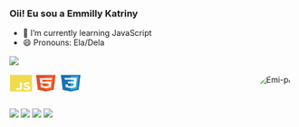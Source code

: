 ### Oii! Eu sou a Emmilly Katriny


- 🌱 I’m currently learning JavaScript
- 😄 Pronouns: Ela/Dela

<div>
<picture>
<img align="center" src="https://github-readme-stats.vercel.app/api?username=emmillykatriny&show_icons=true&theme=radical" />
</picture>
  
</div>

<div style="display: inline_block"><br>
  <img align="center" alt="Emi-Js" height="30" width="40" src="https://raw.githubusercontent.com/devicons/devicon/master/icons/javascript/javascript-plain.svg">
 <img align="center" alt="Emi-HTML" height="30" width="40" src="https://raw.githubusercontent.com/devicons/devicon/master/icons/html5/html5-original.svg">
  <img align="center" alt="Emi-CSS" height="30" width="40" src="https://raw.githubusercontent.com/devicons/devicon/master/icons/css3/css3-original.svg">
  <img align="right" alt="Emi-pic" height="150" style="border-radius:50px;" src="https://media.discordapp.net/attachments/1060397137076170775/1072605677819809842/cartao_de_visitas_costas_2.jpg">
</div>
  
  ##
 
<div> 

  <a href="https://instagram.com/eu_frozinha?igshid=ZDdkNTZiNTM=" target="_blank"><img src="https://img.shields.io/badge/-Instagram-%23E4405F?style=for-the-badge&logo=instagram&logoColor=white" target="_blank"></a>
 	 <a href="Emmi#4264" target="_blank"><img src="https://img.shields.io/badge/Discord-7289DA?style=for-the-badge&logo=discord&logoColor=white" target="_blank"></a> 
  <a href = "mailto:emmillyk6@gmail.com"><img src="https://img.shields.io/badge/-Gmail-%23333?style=for-the-badge&logo=gmail&logoColor=white" target="_blank"></a>
  <a href="https://www.linkedin.com/in/emmilly-katriny-ba53b1207/" target="_blank"><img src="https://img.shields.io/badge/-LinkedIn-%230077B5?style=for-the-badge&logo=linkedin&logoColor=white" target="_blank"></a> 
  
</div>

